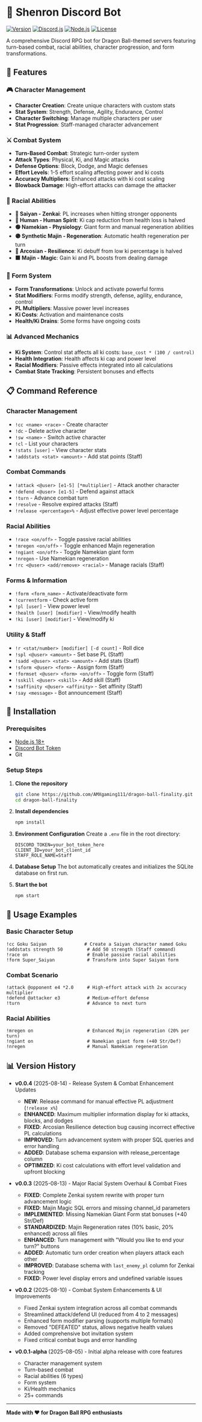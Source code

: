 # 🐉 Shenron Discord Bot

[![Version](https://img.shields.io/badge/version-0.0.4-orange.svg)](https://github.com/AMXgaming111/dragon-ball-finality/releases)
[![Discord.js](https://img.shields.io/badge/discord.js-v14.21.0-blue.svg)](https://discord.js.org/)
[![Node.js](https://img.shields.io/badge/node.js-18+-green.svg)](https://nodejs.org/)
[![License](https://img.shields.io/badge/license-ISC-blue.svg)](LICENSE)

A comprehensive Discord RPG bot for Dragon Ball-themed servers featuring turn-based combat, racial abilities, character progression, and form transformations.

## 🌟 Features

### 🎮 Character Management
- **Character Creation**: Create unique characters with custom stats
- **Stat System**: Strength, Defense, Agility, Endurance, Control
- **Character Switching**: Manage multiple characters per user
- **Stat Progression**: Staff-managed character advancement

### ⚔️ Combat System
- **Turn-Based Combat**: Strategic turn-order system
- **Attack Types**: Physical, Ki, and Magic attacks
- **Defense Options**: Block, Dodge, and Magic defenses
- **Effort Levels**: 1-5 effort scaling affecting power and ki costs
- **Accuracy Multipliers**: Enhanced attacks with ki cost scaling
- **Blowback Damage**: High-effort attacks can damage the attacker

### 🧬 Racial Abilities
- **🦍 Saiyan - Zenkai**: PL increases when hitting stronger opponents
- **👤 Human - Human Spirit**: Ki cap reduction from health loss is halved
- **🟢 Namekian - Physiology**: Giant form and manual regeneration abilities
- **🟣 Synthetic Majin - Regeneration**: Automatic health regeneration per turn
- **🔷 Arcosian - Resilience**: Ki debuff from low ki percentage is halved
- **🟪 Majin - Magic**: Gain ki and PL boosts from dealing damage

### 🔄 Form System
- **Form Transformations**: Unlock and activate powerful forms
- **Stat Modifiers**: Forms modify strength, defense, agility, endurance, control
- **PL Multipliers**: Massive power level increases
- **Ki Costs**: Activation and maintenance costs
- **Health/Ki Drains**: Some forms have ongoing costs

### 📊 Advanced Mechanics
- **Ki System**: Control stat affects all ki costs: `base_cost * (100 / control)`
- **Health Integration**: Health affects ki cap and power level
- **Racial Modifiers**: Passive effects integrated into all calculations
- **Combat State Tracking**: Persistent bonuses and effects

## 📋 Command Reference

### Character Management
- `!cc <name> <race>` - Create character
- `!dc` - Delete active character
- `!sw <name>` - Switch active character
- `!cl` - List your characters
- `!stats [user]` - View character stats
- `!addstats <stat> <amount>` - Add stat points (Staff)

### Combat Commands
- `!attack <@user> [e1-5] [*multiplier]` - Attack another character
- `!defend <@user> [e1-5]` - Defend against attack
- `!turn` - Advance combat turn
- `!resolve` - Resolve expired attacks (Staff)
- `!release <percentage>%` - Adjust effective power level percentage

### Racial Abilities
- `!race <on/off>` - Toggle passive racial abilities
- `!mregen <on/off>` - Toggle enhanced Majin regeneration
- `!ngiant <on/off>` - Toggle Namekian giant form
- `!nregen` - Use Namekian regeneration
- `!rc <@user> <add/remove> <racial>` - Manage racials (Staff)

### Forms & Information
- `!form <form_name>` - Activate/deactivate form
- `!currentform` - Check active form
- `!pl [user]` - View power level
- `!health [user] [modifier]` - View/modify health
- `!ki [user] [modifier]` - View/modify ki

### Utility & Staff
- `!r <stat/number> [modifier] [-d count]` - Roll dice
- `!spl <@user> <amount>` - Set base PL (Staff)
- `!sadd <@user> <stat> <amount>` - Add stats (Staff)
- `!sform <@user> <form>` - Assign form (Staff)
- `!formset <@user> <form> <on/off>` - Toggle form (Staff)
- `!sskill <@user> <skill>` - Add skill (Staff)
- `!saffinity <@user> <affinity>` - Set affinity (Staff)
- `!say <message>` - Bot announcement (Staff)

## 🚀 Installation

### Prerequisites
- [Node.js 18+](https://nodejs.org/)
- [Discord Bot Token](https://discord.com/developers/applications)
- Git

### Setup Steps

1. **Clone the repository**
   ```bash
   git clone https://github.com/AMXgaming111/dragon-ball-finality.git
   cd dragon-ball-finality
   ```

2. **Install dependencies**
   ```bash
   npm install
   ```

3. **Environment Configuration**
   Create a `.env` file in the root directory:
   ```env
   DISCORD_TOKEN=your_bot_token_here
   CLIENT_ID=your_bot_client_id
   STAFF_ROLE_NAME=Staff
   ```

4. **Database Setup**
   The bot automatically creates and initializes the SQLite database on first run.

5. **Start the bot**
   ```bash
   npm start
   ```

## 🎯 Usage Examples

### Basic Character Setup
```
!cc Goku Saiyan              # Create a Saiyan character named Goku
!addstats strength 50         # Add 50 strength (Staff command)
!race on                      # Enable passive racial abilities
!form Super_Saiyan            # Transform into Super Saiyan form
```

### Combat Scenario
```
!attack @opponent e4 *2.0     # High-effort attack with 2x accuracy multiplier
!defend @attacker e3          # Medium-effort defense
!turn                         # Advance to next turn
```

### Racial Abilities
```
!mregen on                    # Enhanced Majin regeneration (20% per turn)
!ngiant on                    # Namekian giant form (+40 Str/Def)
!nregen                       # Manual Namekian regeneration
```

## 📊 Version History

- **v0.0.4** (2025-08-14) - Release System & Combat Enhancement Updates
  - **NEW**: Release command for manual effective PL adjustment (`!release x%`)
  - **ENHANCED**: Maximum multiplier information display for ki attacks, blocks, and dodges
  - **FIXED**: Arcosian Resilience detection bug causing incorrect effective PL calculations
  - **IMPROVED**: Turn advancement system with proper SQL queries and error handling
  - **ADDED**: Database schema expansion with release_percentage column
  - **OPTIMIZED**: Ki cost calculations with effort level validation and upfront blocking

- **v0.0.3** (2025-08-13) - Major Racial System Overhaul & Combat Fixes
  - **FIXED**: Complete Zenkai system rewrite with proper turn advancement logic
  - **FIXED**: Majin Magic SQL errors and missing channel_id parameters
  - **IMPLEMENTED**: Missing Namekian Giant Form stat bonuses (+40 Str/Def)
  - **STANDARDIZED**: Majin Regeneration rates (10% basic, 20% enhanced) across all files
  - **ENHANCED**: Turn management with "Would you like to end your turn?" buttons
  - **ADDED**: Automatic turn order creation when players attack each other
  - **IMPROVED**: Database schema with `last_enemy_pl` column for Zenkai tracking
  - **FIXED**: Power level display errors and undefined variable issues

- **v0.0.2** (2025-08-10) - Combat System Enhancements & UI Improvements
  - Fixed Zenkai system integration across all combat commands
  - Streamlined attack/defend UI (reduced from 4 to 2 messages)
  - Enhanced form modifier parsing (supports multiple formats)
  - Removed "DEFEATED" status, allows negative health values
  - Added comprehensive bot invitation system
  - Fixed critical combat bugs and error handling

- **v0.0.1-alpha** (2025-08-05) - Initial alpha release with core features
  - Character management system
  - Turn-based combat
  - Racial abilities (6 types)
  - Form system
  - Ki/Health mechanics
  - 25+ commands

---

**Made with ❤️ for Dragon Ball RPG enthusiasts**
